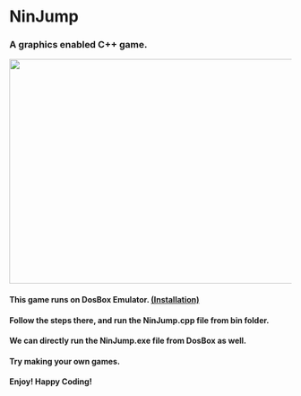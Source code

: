 # NinJump


### A graphics enabled C++ game.


<img src="https://github.com/paramsingh96/NinJump/blob/master/NinJumpImage.PNG" height="400" width="600" allign="middle">

#### This game runs on DosBox Emulator. <url><a href="http://askubuntu.com/questions/198477/how-do-i-install-turbo-c">(Installation)</a></url>  

#### Follow the steps there, and run the NinJump.cpp file from bin folder.

#### We can directly run the NinJump.exe file from DosBox as well.

#### Try making your own games. 

#### Enjoy! Happy Coding!
